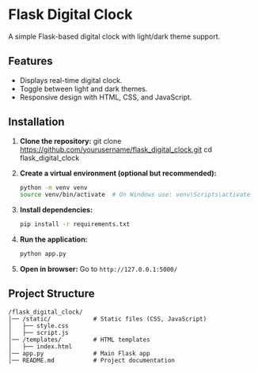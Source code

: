 # Flask Digital Clock

A simple Flask-based digital clock with light/dark theme support.

## Features
- Displays real-time digital clock.
- Toggle between light and dark themes.
- Responsive design with HTML, CSS, and JavaScript.

## Installation

1. **Clone the repository:**
   git clone https://github.com/yourusername/flask_digital_clock.git
   cd flask_digital_clock
   

2. **Create a virtual environment (optional but recommended):**
   ```sh
   python -m venv venv
   source venv/bin/activate  # On Windows use: venv\Scripts\activate
   ```

3. **Install dependencies:**
   ```sh
   pip install -r requirements.txt
   ```

4. **Run the application:**
   ```sh
   python app.py
   ```

5. **Open in browser:**
   Go to `http://127.0.0.1:5000/`

## Project Structure
```
/flask_digital_clock/
│── /static/            # Static files (CSS, JavaScript)
│   ├── style.css
│   ├── script.js
│── /templates/         # HTML templates
│   ├── index.html
│── app.py              # Main Flask app
│── README.md           # Project documentation
```


